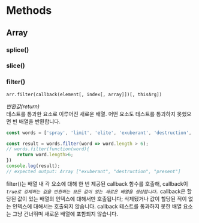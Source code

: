 # Methods

## Array

### splice()

### slice()

### filter()

`arr.filter(callback(element[, index[, array]])[, thisArg])`

*반환값(return)*  
테스트를 통과한 요소로 이루어진 새로운 배열. 어떤 요소도 테스트를 통과하지 못했으면 빈 배열을 반환합니다.

```javascript
const words = ['spray', 'limit', 'elite', 'exuberant', 'destruction', 'present'];

const result = words.filter(word => word.length > 6);
// words.filter(function(word){
    return word.length>6;
})
console.log(result);
// expected output: Array ["exuberant", "destruction", "present"]
```

filter()는 배열 내 각 요소에 대해 한 번 제공된 callback 함수를 호출해, callback이 *`true로 강제하는 값을 반환하는 모든 값이 있는 새로운 배열을 생성합니다.`* callback은 할당된 값이 있는 배열의 인덱스에 대해서만 호출됩니다; 삭제됐거나 값이 할당된 적이 없는 인덱스에 대해서는 호출되지 않습니다. callback 테스트를 통과하지 못한 배열 요소는 그냥 건너뛰며 새로운 배열에 포함되지 않습니다.